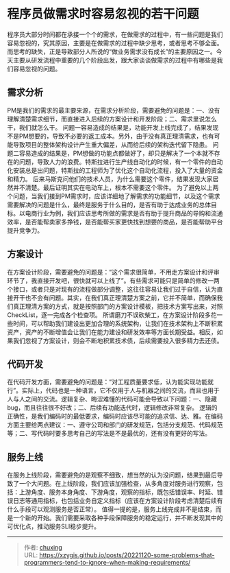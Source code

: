 # 程序员做需求时容易忽视的若干问题


程序员大部分时间都在承接一个个的需求，在做需求的过程中，有一些问题是我们容易忽视的，究其原因，主要是在做需求的过程中缺少思考，或者思考不够全面。而思考的缺失，正是导致部分人所说的“做业务需求没有成长”的主要原因之一。今天主要从研发流程中重要的几个阶段出发，跟大家谈谈做需求的过程中有哪些是我们容易忽视的问题。

## 需求分析
PM是我们的需求的最主要来源，在需求分析阶段，需要避免的问题是：一、没有理解清楚需求细节，而直接进入后续的方案设计和开发阶段；二、需求里说怎么干，我们就怎么干。
问题一容易造成的结果是，功能开发上线完成了，结果发现不是PM想要的，导致不必要的返工成本。另外，由于没有真正理清需求，也有可能导致项目的整体架构设计产生重大偏差，从而给后续的架构迭代留下隐患。
问题二容易造成的结果是，PM想做的功能点都做好了，却只是解决了一个本就不存在的问题，导致人力的浪费。特斯拉进行生产线自动化的时候，有一个零件的自动化安装总是出问题，特斯拉的工程师为了优化这个自动化流程，投入了大量的资金和精力。 后来马斯克问他们的技术人员，为什么需要这个零件，结果发现大家居然并不清楚。最后证明其实在电动车上，根本不需要这个零件。
为了避免以上两个问题，当我们接到PM需求时，应该详细地了解需求的功能细节，以及这个需求需要解决的问题是什么，最终是服务于什么目的，是否有助于达成业务的总体目标。以电商行业为例，我们应该思考所做的需求是否有助于提升商品的导购和流通效率，是否能帮卖家多挣钱，是否能帮买家更快找到想要的商品，是否能帮助平台提升竞争力。
<!-- more -->

## 方案设计
在方案设计阶段，需要避免的问题是：“这个需求很简单，不用走方案设计和评审环节了，我直接开发吧，很快就可以上线了”。有些需求可能只是简单的修改一两个接口，或者只是对现有的流程做部分调整，这往往容易让我们过于自信，认为直接开干也不会有问题。其实，在我们真正理清楚方案之前，它并不简单，而确保我们真正理清方案的方式，就是按照部门的方案设计模板，把技术方案写出来，对照CheckList，逐一完成各个检查项。
所谓磨刀不误砍柴工，在方案设计阶段多花一些时间，可以帮助我们建设出更加合理的系统架构，让我们在技术架构上不断积累资产，资产的不断增值会让我们在能力建设和研发效率等方面长期受益。相反，如果我们忽视了方案设计，则会不断地积累技术债，后续需要投入很多精力去还债。

## 代码开发
在代码开发方面，需要避免的问题是：“对工程质量要求低，认为能实现功能就行”。实际上，代码也是一种语言，它不仅用于人与机器之间的交流，而且也用于人与人之间的交流。逻辑复杂、晦涩难懂的代码可能会导致以下问题：一、隐藏bug，而且往往很不好改；二、后续有功能迭代时，逻辑修改非常复杂。
逻辑的正确性，是我们编码时的最低要求，编码时应该尽可能的追求信、达、雅。在编码方面主要给两点建议：一、遵守公司和部门的研发规范，包括分支规范、代码规范等；二、写代码时要多思考自己的写法是不是最优的，还有没有更好的写法。

## 服务上线
在服务上线阶段，需要避免的是观察不细致，想当然的认为没问题，结果到最后导致了一个大问题。在上线阶段，我们应该加强检查，从多角度对服务进行观察，包括：上游角度、服务本身角度、下游角度，观察的指标，既包括错误率、时延、错误日志等通用指标，也包括业务自定义指标（应该在方案设计阶段考虑清楚后续有什么手段可以观测服务是否正常）。
值得一提的是，服务上线完成并不是结束，而是一个新的开始。我们需要采取各种手段保障服务的稳定运行，并不断发现其中的可优化点，推动服务SLI稳步提升。


---

> 作者: [chuxing](https://github.com/xzygis)  
> URL: https://xzygis.github.io/posts/20221120-some-problems-that-programmers-tend-to-ignore-when-making-requirements/  

